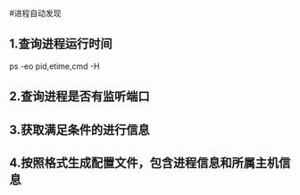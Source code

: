 #进程自动发现

## 1.查询进程运行时间
 ps -eo pid,etime,cmd -H 

## 2.查询进程是否有监听端口


## 3.获取满足条件的进行信息


## 4.按照格式生成配置文件，包含进程信息和所属主机信息

